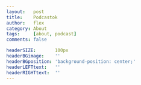 ```yaml
---
layout:   post
title:    Podcastok
author:   flex
category: About
tags:     [about, podcast]
comments: false

headerSIZE:       100px
headerBGimage:    ''
headerBGposition: 'background-position: center;'
headerLEFTtext:   ''
headerRIGHTtext:  ''
---
```

